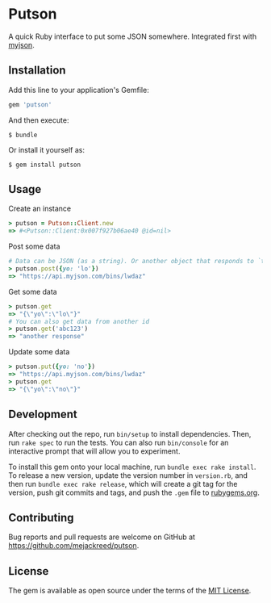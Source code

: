 # Putson

A quick Ruby interface to put some JSON somewhere. Integrated first with [myjson](http://myjson.com/).

## Installation

Add this line to your application's Gemfile:

```ruby
gem 'putson'
```

And then execute:

    $ bundle

Or install it yourself as:

    $ gem install putson

## Usage

Create an instance
```ruby
> putson = Putson::Client.new
=> #<Putson::Client:0x007f927b06ae40 @id=nil>
```

Post some data
```ruby
# Data can be JSON (as a string). Or another object that responds to `to_json`.
> putson.post({yo: 'lo'})
=> "https://api.myjson.com/bins/lwdaz"
```

Get some data
```ruby
> putson.get
=> "{\"yo\":\"lo\"}"
# You can also get data from another id
> putson.get('abc123')
=> "another response"
```

Update some data
```ruby
> putson.put({yo: 'no'})
=> "https://api.myjson.com/bins/lwdaz"
> putson.get
=> "{\"yo\":\"no\"}"
```

## Development

After checking out the repo, run `bin/setup` to install dependencies. Then, run `rake spec` to run the tests. You can also run `bin/console` for an interactive prompt that will allow you to experiment.

To install this gem onto your local machine, run `bundle exec rake install`. To release a new version, update the version number in `version.rb`, and then run `bundle exec rake release`, which will create a git tag for the version, push git commits and tags, and push the `.gem` file to [rubygems.org](https://rubygems.org).

## Contributing

Bug reports and pull requests are welcome on GitHub at https://github.com/mejackreed/putson.

## License

The gem is available as open source under the terms of the [MIT License](http://opensource.org/licenses/MIT).
